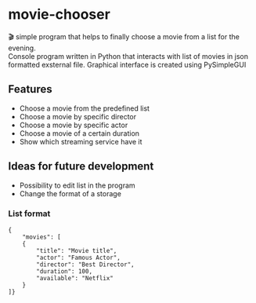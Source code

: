 # movie-chooser

:clapper: simple program that helps to finally choose a movie from a list for the evening.  
Console program written in Python that interacts with list of movies in json formatted exsternal file.
Graphical interface is created using PySimpleGUI

## Features

- Choose a movie from the predefined list
- Choose a movie by specific director
- Choose a movie by specific actor
- Choose a movie of a certain duration
- Show which streaming service have it

## Ideas for future development

- Possibility to edit list in the program
- Change the format of a storage

### List format
```
{
	"movies": [
	{
		"title": "Movie title",
		"actor": "Famous Actor",
		"director": "Best Director",
		"duration": 100,
		"available": "Netflix"
	}
]}
```
